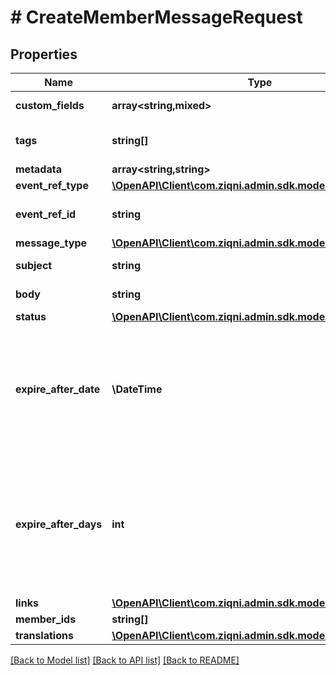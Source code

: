 # # CreateMemberMessageRequest

## Properties

Name | Type | Description | Notes
------------ | ------------- | ------------- | -------------
**custom_fields** | **array<string,mixed>** | A list of custom field entries | [optional]
**tags** | **string[]** | A list of id&#39;s used to tag models | [optional]
**metadata** | **array<string,string>** |  | [optional]
**event_ref_type** | [**\OpenAPI\Client\com.ziqni.admin.sdk.model\EventRefType**](EventRefType.md) |  |
**event_ref_id** | **string** | The reference ID of the event object | [optional]
**message_type** | [**\OpenAPI\Client\com.ziqni.admin.sdk.model\MessageType**](MessageType.md) |  |
**subject** | **string** | The title of the message |
**body** | **string** | The context of the message |
**status** | [**\OpenAPI\Client\com.ziqni.admin.sdk.model\MessageStatus**](MessageStatus.md) |  |
**expire_after_date** | **\DateTime** | Specify the expiry as a date after creation of the record. If expireAfterDays is specified then expireAfterDate should not be specified. | [optional]
**expire_after_days** | **int** | Specify the expiry in number of days after creation of the record. If expireAfterDate is specified then expireAfterDays should not be specified. | [optional]
**links** | [**\OpenAPI\Client\com.ziqni.admin.sdk.model\MessageLink[]**](MessageLink.md) |  |
**member_ids** | **string[]** |  | [optional]
**translations** | [**\OpenAPI\Client\com.ziqni.admin.sdk.model\Translation[]**](Translation.md) |  | [optional]

[[Back to Model list]](../../README.md#models) [[Back to API list]](../../README.md#endpoints) [[Back to README]](../../README.md)
